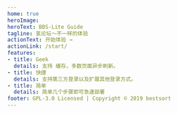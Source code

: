```yaml
---
home: true
heroImage: 
heroText: BBS-Lite Guide
tagline: 氢论坛～不一样的体验
actionText: 开始体验 →
actionLink: /start/
features:
- title: Geek
  details: 支持 缓存，多数页面异步刷新。
- title: 快捷
  details: 支持第三方登录以及扩展其他登录方式。
- title: 简单
  details: 简单几个步骤即可急速部署
footer: GPL-3.0 Licensed | Copyright © 2019 bestsort
---
```


